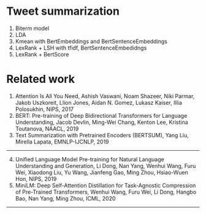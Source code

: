 # Tweet summarization
1. Biterm model
2. LDA
3. Kmean with BertEmbeddings and BertSentenceEmbeddings
4. LexRank + LSH with tfidf, BertSentenceEmbedidngs
5. LexRank + BertScore



# Related work
1. Attention Is All You Need, Ashish Vaswani, Noam Shazeer, Niki Parmar, Jakob Uszkoreit, Llion Jones, Aidan N. Gomez, Lukasz Kaiser, Illia Polosukhin, NIPS, 2017
2. BERT: Pre-training of Deep Bidirectional Transformers for Language Understanding, Jacob Devlin, Ming-Wei Chang, Kenton Lee, Kristina Toutanova, NAACL, 2019
3. Text Summarization with Pretrained Encoders (BERTSUM), Yang Liu, Mirella Lapata, EMNLP-IJCNLP, 2019

___________________
4. Unified Language Model Pre-training for Natural Language Understanding and Generation, Li Dong, Nan Yang, Wenhui Wang, Furu Wei, Xiaodong Liu, Yu Wang, Jianfeng Gao, Ming Zhou, Hsiao-Wuen Hon, NIPS, 2019
5. MiniLM: Deep Self-Attention Distillation for Task-Agnostic Compression of Pre-Trained Transformers, Wenhui Wang, Furu Wei, Li Dong, Hangbo Bao, Nan Yang, Ming Zhou, ICML, 2020
___________________
